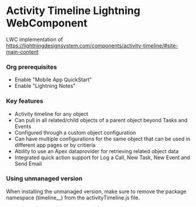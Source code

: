 # Activity Timeline Lightning WebComponent

LWC implementation of https://lightningdesignsystem.com/components/activity-timeline/#site-main-content

### Org prerequisites

- Enable "Mobile App QuickStart"
- Enable "Lightning Notes"

### Key features

- Activity timeline for any object
- Can pull in all related/child objects of a parent object beyond Tasks and Events
- Configured through a custom object configuration 
- Can have multiple configurations for the same object that can be used in different app pages or by critieria
- Ability to use an Apex dataprovider for retrieving related object data
- Integrated quick action support for Log a Call, New Task, New Event and Send Email

### Using unmanaged version
When installing the unmanaged version, make sure to remove the package namespace (timeline__) from the activityTimeline.js file.
